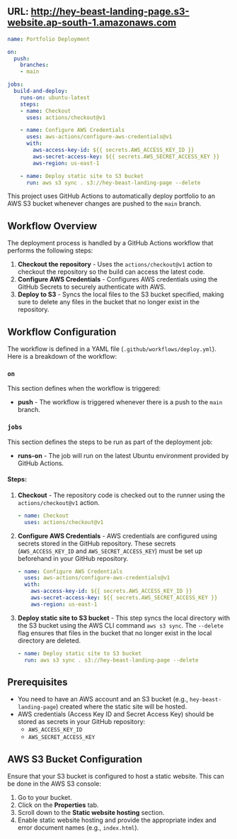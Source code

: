 ## URL: http://hey-beast-landing-page.s3-website.ap-south-1.amazonaws.com

```yaml
name: Portfolio Deployment

on:
  push:
    branches:
    - main

jobs:
  build-and-deploy:
    runs-on: ubuntu-latest
    steps:
    - name: Checkout
      uses: actions/checkout@v1

    - name: Configure AWS Credentials
      uses: aws-actions/configure-aws-credentials@v1
      with:
        aws-access-key-id: ${{ secrets.AWS_ACCESS_KEY_ID }}
        aws-secret-access-key: ${{ secrets.AWS_SECRET_ACCESS_KEY }}
        aws-region: us-east-1

    - name: Deploy static site to S3 bucket
      run: aws s3 sync . s3://hey-beast-landing-page --delete
```

This project uses GitHub Actions to automatically deploy portfolio to an AWS S3 bucket whenever changes are pushed to the `main` branch.

## Workflow Overview

The deployment process is handled by a GitHub Actions workflow that performs the following steps:

1. **Checkout the repository** - Uses the `actions/checkout@v1` action to checkout the repository so the build can access the latest code.
2. **Configure AWS Credentials** - Configures AWS credentials using the GitHub Secrets to securely authenticate with AWS.
3. **Deploy to S3** - Syncs the local files to the S3 bucket specified, making sure to delete any files in the bucket that no longer exist in the repository.

## Workflow Configuration

The workflow is defined in a YAML file (`.github/workflows/deploy.yml`). Here is a breakdown of the workflow:

### `on`
This section defines when the workflow is triggered:
- **push** - The workflow is triggered whenever there is a push to the `main` branch.

### `jobs`
This section defines the steps to be run as part of the deployment job:

- **runs-on** - The job will run on the latest Ubuntu environment provided by GitHub Actions.
  
#### Steps:

1. **Checkout** - The repository code is checked out to the runner using the `actions/checkout@v1` action.
    ```yaml
    - name: Checkout
      uses: actions/checkout@v1
    ```

2. **Configure AWS Credentials** - AWS credentials are configured using secrets stored in the GitHub repository. These secrets (`AWS_ACCESS_KEY_ID` and `AWS_SECRET_ACCESS_KEY`) must be set up beforehand in your GitHub repository.
    ```yaml
    - name: Configure AWS Credentials
      uses: aws-actions/configure-aws-credentials@v1
      with:
        aws-access-key-id: ${{ secrets.AWS_ACCESS_KEY_ID }}
        aws-secret-access-key: ${{ secrets.AWS_SECRET_ACCESS_KEY }}
        aws-region: us-east-1
    ```

3. **Deploy static site to S3 bucket** - This step syncs the local directory with the S3 bucket using the AWS CLI command `aws s3 sync`. The `--delete` flag ensures that files in the bucket that no longer exist in the local directory are deleted.
    ```yaml
    - name: Deploy static site to S3 bucket
      run: aws s3 sync . s3://hey-beast-landing-page --delete
    ```

## Prerequisites

- You need to have an AWS account and an S3 bucket (e.g., `hey-beast-landing-page`) created where the static site will be hosted.
- AWS credentials (Access Key ID and Secret Access Key) should be stored as secrets in your GitHub repository:
  - `AWS_ACCESS_KEY_ID`
  - `AWS_SECRET_ACCESS_KEY`

## AWS S3 Bucket Configuration

Ensure that your S3 bucket is configured to host a static website. This can be done in the AWS S3 console:
1. Go to your bucket.
2. Click on the **Properties** tab.
3. Scroll down to the **Static website hosting** section.
4. Enable static website hosting and provide the appropriate index and error document names (e.g., `index.html`).
